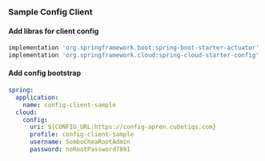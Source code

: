 ### Sample Config Client

#### Add libras for client config
```groovy
implementation 'org.springframework.boot:spring-boot-starter-actuator'
implementation 'org.springframework.cloud:spring-cloud-starter-config'
```

#### Add config bootstrap
```yml
spring:
  application:
    name: config-client-sample
  cloud:
    config:
      uri: ${CONFIG_URL:https://config-apren.cubetiqs.com}
      profile: config-client-sample
      username: SomboCheaRootAdmin
      password: noRootPassword7891
```